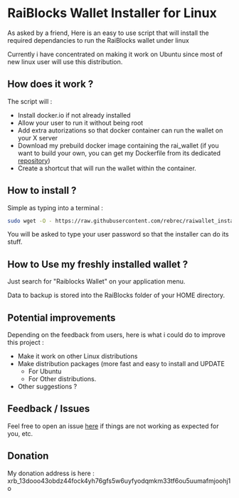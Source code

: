 # RaiBlocks Wallet Installer for Linux


As asked by a friend,
Here is an easy to use script that will install the required dependancies to run the RaiBlocks wallet under linux

Currently i have concentrated on making it work on Ubuntu since most of new linux user will use this distribution.

## How does it work ?

The script will :
- Install docker.io if not already installed
- Allow your user to run it without being root
- Add extra autorizations so that docker container can run the wallet on your X server
- Download my prebuild docker image containing the rai_wallet (if you want to build your own, you can get my Dockerfile from its dedicated [repository](https://github.com/rebrec/raiwallet_docker_container))
- Create a shortcut that will run the wallet within the container.


## How to install ?

Simple as typing into a terminal : 

``` bash
sudo wget -O - https://raw.githubusercontent.com/rebrec/raiwallet_installer/master/install.sh | sudo bash
```
You will be asked to type your user password so that the installer can do its stuff.



## How to Use my freshly installed wallet ?

Just search for "Raiblocks Wallet" on your application menu.

Data to backup is stored into the RaiBlocks folder of your HOME directory.


## Potential improvements

Depending on the feedback from users, here is what i could do to improve this project :

- Make it work on other Linux distributions
- Make distribution packages (more fast and easy to install and UPDATE
  - For Ubuntu
  - For Other distributions.
- Other suggestions ?


## Feedback / Issues

Feel free to open an issue [here](https://github.com/rebrec/raiwallet_installer/issues) if things are not working as expected for you, etc.


## Donation

My donation address is here : xrb_13dooo43obdz44fock4yh76gfs5w6uyfyodqmkm33tf6ou5uumafmjoohj1o

